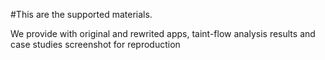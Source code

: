 #This are the supported materials. 

We provide with original and rewrited apps, taint-flow analysis results and case studies screenshot for reproduction


